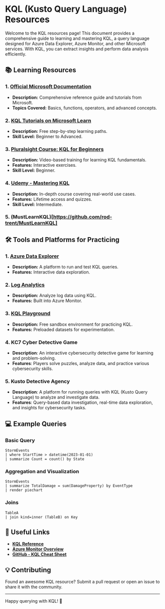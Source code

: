 # KQL (Kusto Query Language) Resources

Welcome to the KQL resources page! This document provides a comprehensive guide to learning and mastering KQL, a query language designed for Azure Data Explorer, Azure Monitor, and other Microsoft services. With KQL, you can extract insights and perform data analysis efficiently.

## 📚 Learning Resources

### 1. **[Official Microsoft Documentation](https://learn.microsoft.com/en-us/azure/data-explorer/kql-quick-reference)**
   - **Description:** Comprehensive reference guide and tutorials from Microsoft.
   - **Topics Covered:** Basics, functions, operators, and advanced concepts.

### 2. **[KQL Tutorials on Microsoft Learn](https://learn.microsoft.com/en-us/training/paths/intro-to-kusto-query-language/)**
   - **Description:** Free step-by-step learning paths.
   - **Skill Level:** Beginner to Advanced.

### 3. **[Pluralsight Course: KQL for Beginners](https://www.pluralsight.com/)**
   - **Description:** Video-based training for learning KQL fundamentals.
   - **Features:** Interactive exercises.
   - **Skill Level:** Beginner.

### 4. **[Udemy - Mastering KQL](https://www.udemy.com/)**
   - **Description:** In-depth course covering real-world use cases.
   - **Features:** Lifetime access and quizzes.
   - **Skill Level:** Intermediate.
     
### 5. (MustLearnKQL)[https://github.com/rod-trent/MustLearnKQL]

## 🛠️ Tools and Platforms for Practicing

### 1. **[Azure Data Explorer](https://dataexplorer.azure.com/)**
   - **Description:** A platform to run and test KQL queries.
   - **Features:** Interactive data exploration.

### 2. **[Log Analytics](https://azure.microsoft.com/en-us/products/monitor/log-analytics/)**
   - **Description:** Analyze log data using KQL.
   - **Features:** Built into Azure Monitor.

### 3. **[KQL Playground](https://aka.ms/kqlinteractive)**
   - **Description:** Free sandbox environment for practicing KQL.
   - **Features:** Preloaded datasets for experimentation.

### 4. KC7 Cyber Detective Game
   - **Description**: An interactive cybersecurity detective game for learning and problem-solving.
   - **Features**: Players solve puzzles, analyze data, and practice various cybersecurity skills.

### 5. Kusto Detective Agency
   - **Description**: A platform for running queries with KQL (Kusto Query Language) to analyze and investigate data.
   - **Features**: Query-based data investigation, real-time data exploration, and insights for cybersecurity tasks.

## 💻 Example Queries

### Basic Query
```kql
StormEvents
| where StartTime > datetime(2023-01-01)
| summarize Count = count() by State
```

### Aggregation and Visualization
```kql
StormEvents
| summarize TotalDamage = sum(DamageProperty) by EventType
| render piechart
```

### Joins
```kql
TableA
| join kind=inner (TableB) on Key
```

## 🔗 Useful Links
- **[KQL Reference](https://learn.microsoft.com/en-us/azure/data-explorer/kql-quick-reference)**
- **[Azure Monitor Overview](https://learn.microsoft.com/en-us/azure/azure-monitor/)**
- **[GitHub - KQL Cheat Sheet](https://github.com/yourrepo/kql-cheat-sheet)**

## 💡 Contributing
Found an awesome KQL resource? Submit a pull request or open an issue to share it with the community.

---

Happy querying with KQL! 🚀

